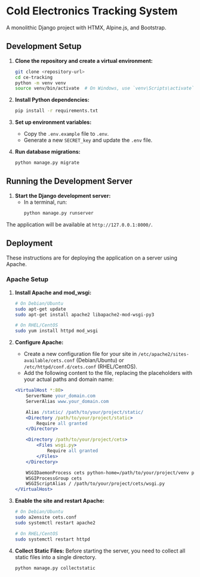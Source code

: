 # Cold Electronics Tracking System

A monolithic Django project with HTMX, Alpine.js, and Bootstrap.

## Development Setup

1.  **Clone the repository and create a virtual environment:**
    ```bash
    git clone <repository-url>
    cd ce-tracking
    python -m venv venv
    source venv/bin/activate  # On Windows, use `venv\Scripts\activate`
    ```

2.  **Install Python dependencies:**
    ```bash
    pip install -r requirements.txt
    ```

3.  **Set up environment variables:**
    *   Copy the `.env.example` file to `.env`.
    *   Generate a new `SECRET_key` and update the `.env` file.

4.  **Run database migrations:**
    ```bash
    python manage.py migrate
    ```

## Running the Development Server

1.  **Start the Django development server:**
    *   In a terminal, run:
        ```bash
        python manage.py runserver
        ```

The application will be available at `http://127.0.0.1:8000/`.

## Deployment

These instructions are for deploying the application on a server using Apache.

### Apache Setup

1.  **Install Apache and mod_wsgi:**
    ```bash
    # On Debian/Ubuntu
    sudo apt-get update
    sudo apt-get install apache2 libapache2-mod-wsgi-py3

    # On RHEL/CentOS
    sudo yum install httpd mod_wsgi
    ```

2.  **Configure Apache:**
    *   Create a new configuration file for your site in `/etc/apache2/sites-available/cets.conf` (Debian/Ubuntu) or `/etc/httpd/conf.d/cets.conf` (RHEL/CentOS).
    *   Add the following content to the file, replacing the placeholders with your actual paths and domain name:

    ```apache
    <VirtualHost *:80>
        ServerName your_domain.com
        ServerAlias www.your_domain.com

        Alias /static/ /path/to/your/project/static/
        <Directory /path/to/your/project/static>
            Require all granted
        </Directory>

        <Directory /path/to/your/project/cets>
            <Files wsgi.py>
                Require all granted
            </Files>
        </Directory>

        WSGIDaemonProcess cets python-home=/path/to/your/project/venv python-path=/path/to/your/project
        WSGIProcessGroup cets
        WSGIScriptAlias / /path/to/your/project/cets/wsgi.py
    </VirtualHost>
    ```

3.  **Enable the site and restart Apache:**
    ```bash
    # On Debian/Ubuntu
    sudo a2ensite cets.conf
    sudo systemctl restart apache2

    # On RHEL/CentOS
    sudo systemctl restart httpd
    ```

4.  **Collect Static Files:**
    Before starting the server, you need to collect all static files into a single directory.
    ```bash
    python manage.py collectstatic
    ```
